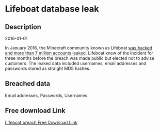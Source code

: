 # Lifeboat database leak

## Description

2016-01-01

In January 2016, the Minecraft community known as Lifeboat <a href="https://motherboard.vice.com/read/another-day-another-hack-7-million-emails-and-hashed-passwords-for-minecraft" target="_blank" rel="noopener">was hacked and more than 7 million accounts leaked</a>. Lifeboat knew of the incident for three months before the breach was made public but elected not to advise customers. The leaked data included usernames, email addresses and passwords stored as straight MD5 hashes.

## Breached data

Email addresses, Passwords, Usernames

## Free download Link

[Lifeboat breach Free Download Link](https://link-to.net/1229997/22.448681299831243/dynamic/?r=aHR0cHM6Ly93d3cubWVkaWFmaXJlLmNvbS92aWV3L0c4SUtSM0MzbnJCTk55Sy9sYnNnLm5ldC9maWxl)